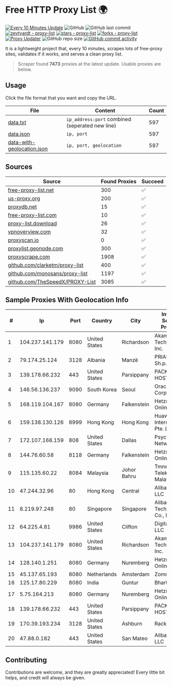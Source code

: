
# Free HTTP Proxy List 🌍

[![Every 10 Minutes Update](https://github.com/mertguvencli/http-proxy-list/actions/workflows/main.yml/badge.svg?branch=main)](https://github.com/mertguvencli/http-proxy-list/actions/workflows/main.yml)
![GitHub](https://img.shields.io/github/license/mertguvencli/http-proxy-list)
![GitHub last commit](https://img.shields.io/github/last-commit/mertguvencli/http-proxy-list)
[![zevtyardt - proxy-list](https://img.shields.io/static/v1?label=zevtyardt&message=proxy-list&color=blue&logo=github)](https://github.com/zevtyardt/proxy-list "Go to GitHub repo")
[![stars - proxy-list](https://img.shields.io/github/stars/zevtyardt/proxy-list?style=social)](https://github.com/zevtyardt/proxy-list)
[![forks - proxy-list](https://img.shields.io/github/forks/zevtyardt/proxy-list?style=social)](https://github.com/zevtyardt/proxy-list)
[![Proxy Updater](https://github.com/zevtyardt/proxy-list/workflows/Proxy%20Updater/badge.svg)](https://github.com/zevtyardt/proxy-list/actions?query=workflow:"Proxy+Updater")
![GitHub repo size](https://img.shields.io/github/repo-size/zevtyardt/proxy-list)
[![GitHub commit activity](https://img.shields.io/github/commit-activity/m/zevtyardt/proxy-list?logo=commits)](https://github.com/zevtyardt/proxy-list/commits/main)

It is a lightweight project that, every 10 minutes, scrapes lots of free-proxy sites, validates if it works, and serves a clean proxy list.

> Scraper found **7473** proxies at the latest update. Usable proxies are below.

## Usage

Click the file format that you want and copy the URL.

|File|Content|Count|
|----|-------|-----|
|[data.txt](https://raw.githubusercontent.com/mertguvencli/http-proxy-list/main/proxy-list/data.txt)|`ip_address:port` combined (seperated new line)|597|
|[data.json](https://raw.githubusercontent.com/mertguvencli/http-proxy-list/main/proxy-list/data.json)|`ip, port`|597|
|[data-with-geolocation.json](https://raw.githubusercontent.com/mertguvencli/http-proxy-list/main/proxy-list/data-with-geolocation.json)|`ip, port, geolocation`|597|

## Sources

|Source|Found Proxies|Succeed|
|------|-------------|-------|
|[free-proxy-list.net](https://free-proxy-list.net)|300|✅|
|[us-proxy.org](https://www.us-proxy.org)|200|✅|
|[proxydb.net](http://proxydb.net)|15|✅|
|[free-proxy-list.com](https://free-proxy-list.com/?page=&port=&type%5B%5D=http&type%5B%5D=https&up_time=0&search=Search)|10|✅|
|[proxy-list.download](https://www.proxy-list.download/HTTP)|26|✅|
|[vpnoverview.com](https://vpnoverview.com/privacy/anonymous-browsing/free-proxy-servers)|32|✅|
|[proxyscan.io](https://www.proxyscan.io)|0|✅|
|[proxylist.geonode.com](https://proxylist.geonode.com/api/proxy-list?limit=300&page=1&sort_by=lastChecked&sort_type=desc&protocols=http,https)|300|✅|
|[proxyscrape.com](https://api.proxyscrape.com/v2/?request=displayproxies&protocol=http&timeout=10000&country=all&ssl=all&anonymity=all)|1908|✅|
|[github.com/clarketm/proxy-list](https://raw.githubusercontent.com/clarketm/proxy-list/master/proxy-list-raw.txt)|400|✅|
|[github.com/monosans/proxy-list](https://raw.githubusercontent.com/monosans/proxy-list/main/proxies/http.txt)|1197|✅|
|[github.com/TheSpeedX/PROXY-List](https://raw.githubusercontent.com/TheSpeedX/PROXY-List/master/http.txt)|3085|✅|


## Sample Proxies With Geolocation Info

|#|Ip|Port|Country|City|Internet Service Provider|
|-|--|----|-------|----|-------------------------|
|1|104.237.141.179|8080|United States|Richardson|Akamai Technologies, Inc.|
|2|79.174.25.124|3128|Albania|Manzë|PRIAM NET Sh.p.k.|
|3|139.178.66.232|443|United States|Parsippany|PACKET-HOST|
|4|146.56.136.237|9090|South Korea|Seoul|Oracle Corporation|
|5|168.119.104.167|8080|Germany|Falkenstein|Hetzner Online GmbH|
|6|159.138.130.126|8999|Hong Kong|Hong Kong|Huawei International Pte. Ltd.|
|7|172.107.168.159|808|United States|Dallas|Psychz Networks|
|8|144.76.60.58|8118|Germany|Falkenstein|Hetzner Online GmbH|
|9|115.135.60.22|8084|Malaysia|Johor Bahru|Tmnet, Telekom Malaysia Bhd.|
|10|47.244.32.96|80|Hong Kong|Central|Alibaba.com LLC|
|11|8.219.97.248|80|Singapore|Singapore|Alibaba (US) Technology Co., Ltd.|
|12|64.225.4.81|9986|United States|Clifton|DigitalOcean, LLC|
|13|104.237.141.179|8080|United States|Richardson|Akamai Technologies, Inc.|
|14|128.140.1.251|8080|Germany|Nuremberg|Hetzner Online GmbH|
|15|45.137.65.193|8080|Netherlands|Amsterdam|Zomro B.V.|
|16|125.17.80.229|8080|India|Guntur|Bharti Airtel|
|17|5.75.164.213|8080|Germany|Nuremberg|Hetzner Online GmbH|
|18|139.178.66.232|443|United States|Parsippany|PACKET-HOST|
|19|170.39.193.234|3128|United States|Ashburn|Rackdog, LLC|
|20|47.88.0.182|443|United States|San Mateo|Alibaba.com LLC|



## Contributing

Contributions are welcome, and they are greatly appreciated! Every
little bit helps, and credit will always be given.

